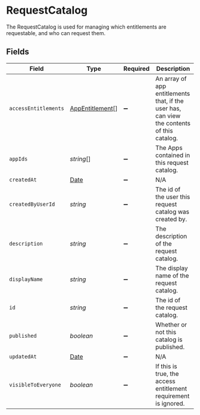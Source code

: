# RequestCatalog

 The RequestCatalog is used for managing which entitlements are requestable, and who can request them.



## Fields

| Field                                                                                         | Type                                                                                          | Required                                                                                      | Description                                                                                   |
| --------------------------------------------------------------------------------------------- | --------------------------------------------------------------------------------------------- | --------------------------------------------------------------------------------------------- | --------------------------------------------------------------------------------------------- |
| `accessEntitlements`                                                                          | [AppEntitlement](../../models/shared/appentitlement.md)[]                                     | :heavy_minus_sign:                                                                            |  An array of app entitlements that, if the user has, can view the contents of this catalog.<br/> |
| `appIds`                                                                                      | *string*[]                                                                                    | :heavy_minus_sign:                                                                            |  The Apps contained in this request catalog.<br/>                                             |
| `createdAt`                                                                                   | [Date](https://developer.mozilla.org/en-US/docs/Web/JavaScript/Reference/Global_Objects/Date) | :heavy_minus_sign:                                                                            | N/A                                                                                           |
| `createdByUserId`                                                                             | *string*                                                                                      | :heavy_minus_sign:                                                                            |  The id of the user this request catalog was created by.<br/>                                 |
| `description`                                                                                 | *string*                                                                                      | :heavy_minus_sign:                                                                            |  The description of the request catalog.<br/>                                                 |
| `displayName`                                                                                 | *string*                                                                                      | :heavy_minus_sign:                                                                            |  The display name of the request catalog.<br/>                                                |
| `id`                                                                                          | *string*                                                                                      | :heavy_minus_sign:                                                                            |  The id of the request catalog.<br/>                                                          |
| `published`                                                                                   | *boolean*                                                                                     | :heavy_minus_sign:                                                                            |  Whether or not this catalog is published.<br/>                                               |
| `updatedAt`                                                                                   | [Date](https://developer.mozilla.org/en-US/docs/Web/JavaScript/Reference/Global_Objects/Date) | :heavy_minus_sign:                                                                            | N/A                                                                                           |
| `visibleToEveryone`                                                                           | *boolean*                                                                                     | :heavy_minus_sign:                                                                            |  If this is true, the access entitlement requirement is ignored.<br/>                         |